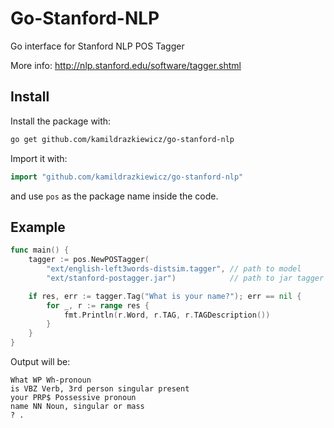 # Go-Stanford-NLP

Go interface for Stanford NLP POS Tagger

More info: http://nlp.stanford.edu/software/tagger.shtml


## Install

Install the package with:

```bash
go get github.com/kamildrazkiewicz/go-stanford-nlp
```

Import it with:

```go
import "github.com/kamildrazkiewicz/go-stanford-nlp"
```

and use `pos` as the package name inside the code.

## Example

```go
func main() {
	tagger := pos.NewPOSTagger(
		"ext/english-left3words-distsim.tagger", // path to model
		"ext/stanford-postagger.jar")            // path to jar tagger file

	if res, err := tagger.Tag("What is your name?"); err == nil {
		for _, r := range res {
			fmt.Println(r.Word, r.TAG, r.TAGDescription())
		}
	}
}
```

Output will be:
```
What WP Wh-pronoun
is VBZ Verb, 3rd person singular present
your PRP$ Possessive pronoun
name NN Noun, singular or mass
? .
```